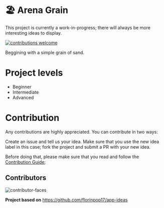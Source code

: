 # 🏖️ Arena Grain

This project is currently a work-in-progress; there will always be more interesting ideas to display.

<a href="/reliut-g/area-grain/blob/master/CONTRIBUTING.md"><img src="https://camo.githubusercontent.com/f5054ffcd4245c10d3ec85ef059e07aacf787b560f83ad4aec2236364437d097/68747470733a2f2f696d672e736869656c64732e696f2f62616467652f636f6e747269627574696f6e732d77656c636f6d652d627269676874677265656e2e7376673f7374796c653d666c6174" alt="contributions welcome" data-canonical-src="https://img.shields.io/badge/contributions-welcome-brightgreen.svg?style=flat" style="max-width:100%;"></a>

Beggining with a simple grain of sand.

# Project levels

- Beginner
- Intermediate
- Advanced

# Contribution

Any contributions are highly appreciated.
You can contribute in two ways:

Create an issue and tell us your idea.
Make sure that you use the new idea label in this case;
fork the project and submit a PR with your new idea.

Before doing that, please make sure that you read and follow the [Contribution Guide](/CONTRIBUTING.md);

## Contributors

![contributor-faces](https://contributors-svg.vercel.app/api/svg?user=reliut-g&repo=area-grain)

**Project based on** https://github.com/florinpop17/app-ideas

